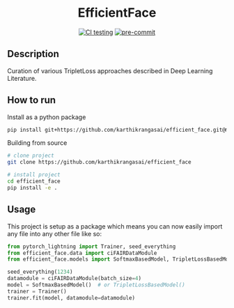<div align="center">

# EfficientFace

<!-- [![Paper](http://img.shields.io/badge/paper-arxiv.1001.2234-B31B1B.svg)](https://www.nature.com/articles/nature14539) -->
<!-- [![Conference](http://img.shields.io/badge/NeurIPS-2019-4b44ce.svg)](https://papers.nips.cc/book/advances-in-neural-information-processing-systems-31-2018) -->
<!-- [![Conference](http://img.shields.io/badge/ICLR-2019-4b44ce.svg)](https://papers.nips.cc/book/advances-in-neural-information-processing-systems-31-2018) -->
<!-- [![Conference](http://img.shields.io/badge/AnyConference-year-4b44ce.svg)](https://papers.nips.cc/book/advances-in-neural-information-processing-systems-31-2018)   -->
<!--
ARXIV
[![Paper](http://img.shields.io/badge/arxiv-math.co:1480.1111-B31B1B.svg)](https://www.nature.com/articles/nature14539)
-->
[![CI testing](https://github.com/karthikrangasai/efficient_face/actions/workflows/ci-testing.yml/badge.svg)](https://github.com/karthikrangasai/efficient_face/actions/workflows/ci-testing.yml)
[![pre-commit](https://img.shields.io/badge/pre--commit-enabled-brightgreen?logo=pre-commit)](https://github.com/pre-commit/pre-commit)


<!--
Conference
-->
</div>

## Description
Curation of various TripletLoss approaches described in Deep Learning Literature.

## How to run
Install as a python package

```bash
pip install git+https://github.com/karthikrangasai/efficient_face.git@master
```


Building from source
```bash
# clone project
git clone https://github.com/karthikrangasai/efficient_face

# install project
cd efficient_face
pip install -e .
 ```

## Usage
This project is setup as a package which means you can now easily import any file into any other file like so:
```python
from pytorch_lightning import Trainer, seed_everything
from efficient_face.data import ciFAIRDataModule
from efficient_face.models import SoftmaxBasedModel, TripletLossBasedModel

seed_everything(1234)
datamodule = ciFAIRDataModule(batch_size=4)
model = SoftmaxBasedModel()  # or TripletLossBasedModel()
trainer = Trainer()
trainer.fit(model, datamodule=datamodule)

```

<!-- ### Citation
```
@article{YourName,
  title={Your Title},
  author={Your team},
  journal={Location},
  year={Year}
}
```    -->
